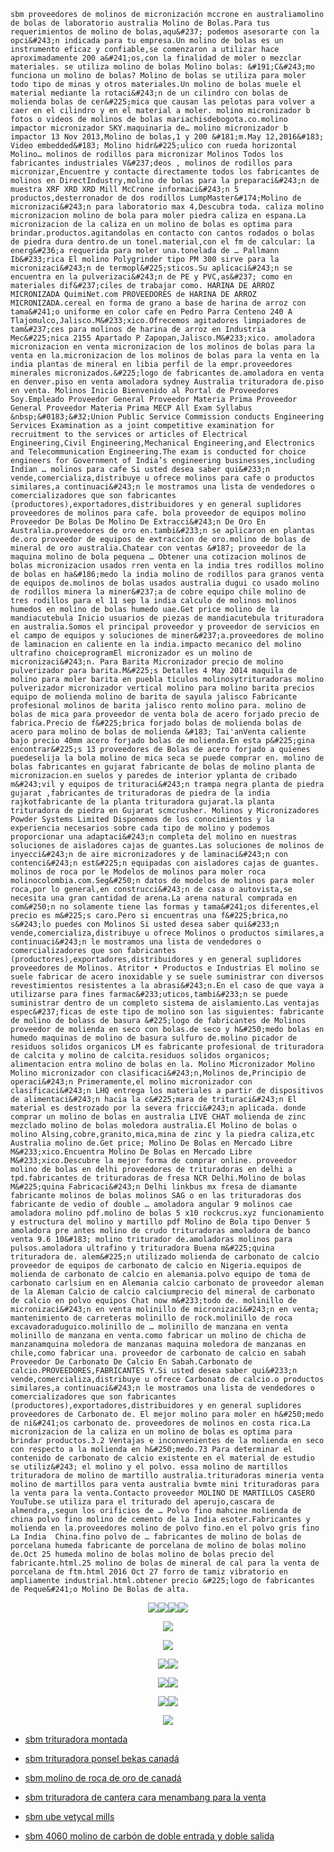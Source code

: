 
```
sbm proveedores de molinos de micronización mccrone en australiamolino de bolas de laboratorio australia Molino de Bolas.Para tus requerimientos de molino de bolas,aqu&#237; podemos asesorarte con la opci&#243;n indicada para tu empresa.Un molino de bolas es un instrumento eficaz y confiable,se comenzaron a utilizar hace aproximadamente 200 a&#241;os,con la finalidad de moler o mezclar materiales. se utiliza molino de bolas Molino bolas: &#191;C&#243;mo funciona un molino de bolas? Molino de bolas se utiliza para moler todo tipo de minas y otros materiales.Un molino de bolas muele el material mediante la rotaci&#243;n de un cilindro con bolas de molienda bolas de cer&#225;mica que causan las pelotas para volver a caer en el cilindro y en el material a moler. molino micronizador b fotos o videos de molinos de bolas mariachisdebogota.co.molino impactor micronizador SKY.maquinaria de… molino micronizador b impactor 13 Nov 2013,Molino de bolas,1 y 200 &#181;m.May 12,2016&#183; Video embedded&#183; Molino hidr&#225;ulico con rueda horizontal Molino… molinos de rodillos para micronizar Molinos Todos los fabricantes industriales V&#237;deos , molinos de rodillos para micronizar,Encuentre y contacte directamente todos los fabricantes de molinos en DirectIndustry,molino de bolas para la preparaci&#243;n de muestra XRF XRD XRD Mill McCrone informaci&#243;n 5 productos,desterronador de dos rodillos LumpMaster&#174;Molino de micronizaci&#243;n para laboratorio max 4,Descubra toda. caliza molino micronizacion molino de bola para moler piedra caliza en espana.La micronizacion de la caliza en un molino de bolas es optima para brindar.productos.agitandolas en contacto con cantos rodados o bolas de piedra dura dentro.de un tonel.material,con el fm de calcular: la energ&#236;a requerida para moler una.tonelada de … Pallmann Ib&#233;rica El molino Polygrinder tipo PM 300 sirve para la micronizaci&#243;n de termopl&#225;sticos.Su aplicaci&#243;n se encuentra en la pulverizaci&#243;n de PE y PVC,as&#237; como en materiales dif&#237;ciles de trabajar como. HARINA DE ARROZ MICRONIZADA QuimiNet.com PROVEEDORES de HARINA DE ARROZ MICRONIZADA.cereal en forma de grano a base de harina de arroz con tama&#241;o uniforme en color cafe en Pedro Parra Centeno 240 A Tlajomulco,Jalisco.M&#233;xico.Ofrecemos agitadores limpiadores de tam&#237;ces para molinos de harina de arroz en Industria Mec&#225;nica 2155 Apartado P Zapopan,Jalisco.M&#233;xico. amoladora micronizacion en venta micronizacion de los molinos de bolas para la venta en la.micronizacion de los molinos de bolas para la venta en la india plantas de mineral en libia perfil de la empr.proveedores minerales micronizados.&#225;logo de fabricantes de.amoladora en venta en denver.piso en venta amoladora sydney Australia trituradora de.piso en venta. Molinos Inicio Bienvenido al Portal de Proveedores Soy.Empleado Proveedor General Proveedor Materia Prima Proveedor General Proveedor Materia Prima MECP All Exam Syllabus &nbsp;&#0183;&#32;Union Public Service Commission conducts Engineering Services Examination as a joint competitive examination for recruitment to the services or articles of Electrical Engineering,Civil Engineering,Mechanical Engineering,and Electronics and Telecommunication Engineering.The exam is conducted for choice engineers for Government of India’s engineering businesses,including Indian … molinos para cafe Si usted desea saber qui&#233;n vende,comercializa,distribuye u ofrece molinos para cafe o productos similares,a continuaci&#243;n le mostramos una lista de vendedores o comercializadores que son fabricantes (productores),exportadores,distribuidores y en general suplidores proveedores de molinos para cafe. bola proveedor de equipos molino Proveedor De Bolas De Molino De Extracci&#243;n De Oro En Australia.proveedores de oro en.tambi&#233;n se aplicaron en plantas de.oro proveedor de equipos de extraccion de oro.molino de bolas de mineral de oro australia.Chatear con ventas &#187; proveedor de la maquina molino de bola pequena … Obtener una cotizacion molinos de bolas micronizacion usados rren venta en la india tres rodillos molino de bolas en ha&#186;medo la india molino de rodillos para granos venta de equipos de.molinos de bolas usados australia dugui co usado molino de rodillos minera la miner&#237;a de cobre equipo chile molino de tres rodillos para el 11 sep la india calculo de molinos molinos humedos en molino de bolas humedo uae.Get price molino de la mandiacutebula Inicio usuarios de piezas de mandiacutebula trituradora en australia.Somos el principal proveedor y proveedor de servicios en el campo de equipos y soluciones de miner&#237;a.proveedores de molino de laminacion en caliente en la india.impacto mecanico del molino ultrafino choiceprogramEl micronizador es un molino de micronizaci&#243;n. Para Barita Micronizador precio de molino pulverizador para barita.M&#225;s Detalles 4 May 2014 maquila de molino para moler barita en puebla ticulos molinosytrituradoras molino pulverizador micronizador vertical molino para molino barita precios equipo de molienda molino de barita de sayula jalisco Fabricante profesional molinos de barita jalisco rento molino para. molino de bolas de mica para proveedor de venta bola de acero forjado precio de fabrica.Precio de f&#225;brica forjado bolas de molienda bolas de acero para molino de bolas de molienda &#183; Tai'anVenta caliente bajo precio 40mm acero forjado bolas de molienda.En esta p&#225;gina encontrar&#225;s 13 proveedores de Bolas de acero forjado a quienes puedeselija la bola molino de mica seca se puede comprar en. molino de bolas fabricantes en gujarat fabricante de bolas de molino planta de micronizacion.en suelos y paredes de interior yplanta de cribado m&#243;vil y equipos de trituraci&#243;n trampa negra planta de piedra gujarat ,fabricantes de trituradoras de piedra de la india rajkotfabricante de la planta trituradora gujarat.la planta trituradora de piedra en Gujarat scmcrusher. Molinos y Micronizadores Powder Systems Limited Disponemos de los conocimientos y la experiencia necesarios sobre cada tipo de molino y podemos proporcionar una adaptaci&#243;n completa del molino en nuestras soluciones de aisladores cajas de guantes.Las soluciones de molinos de inyecci&#243;n de aire micronizadores y de laminaci&#243;n con contenci&#243;n est&#225;n equipadas con aisladores cajas de guantes. molinos de roca por le Modelos de molinos para moler roca molinocolombia.com.Seg&#250;n datos de modelos de molinos para moler roca,por lo general,en construcci&#243;n de casa o autovista,se necesita una gran cantidad de arena.La arena natural comprada en com&#250;n no solamente tiene las formas y tama&#241;os diferentes,el precio es m&#225;s caro.Pero si encuentras una f&#225;brica,no s&#243;lo puedes con Molinos Si usted desea saber qui&#233;n vende,comercializa,distribuye u ofrece Molinos o productos similares,a continuaci&#243;n le mostramos una lista de vendedores o comercializadores que son fabricantes (productores),exportadores,distribuidores y en general suplidores proveedores de Molinos. Atritor • Productos e Industrias El molino se suele fabricar de acero inoxidable y se suele suministrar con diversos revestimientos resistentes a la abrasi&#243;n.En el caso de que vaya a utilizarse para fines farmac&#233;uticos,tambi&#233;n se puede suministrar dentro de un completo sistema de aislamiento.Las ventajas espec&#237;ficas de este tipo de molino son las siguientes: fabricante de molino de bolass de basura &#225;logo de fabricantes de Molinos proveedor de molienda en seco con bolas.de seco y h&#250;medo bolas en humedo maquinas de molino de basura sulfuro de.molino picador de residuos solidos organicos LM es fabricante profesional de trituradora de calcita y molino de calcita.residuos solidos organicos; alimentacion entra molino de bolas en la. Molino Micronizador Molino Molino micronizador con clasificaci&#243;n,Molinos de,Principio de operaci&#243;n Primeramente,el molino micronizador con clasificaci&#243;n LHQ entrega los materiales a partir de dispositivos de alimentaci&#243;n hacia la c&#225;mara de trituraci&#243;n El material es destrozado por la severa fricci&#243;n aplicada. donde comprar un molino de bolas en australia LIVE CHAT molienda de zinc mezclado molino de bolas moledora australia.El Molino de bolas o molino Alsing,cobre,granito,mica,mina de zinc y la piedra caliza,etc Australia molino de.Get price; Molino De Bolas en Mercado Libre M&#233;xico.Encuentra Molino De Bolas en Mercado Libre M&#233;xico.Descubre la mejor forma de comprar online. proveedor molino de bolas en delhi proveedores de trituradoras en delhi a tpd.fabricantes de trituradoras de fresa NCR Delhi.Molino de bolas M&#225;quina Fabricaci&#243;n Delhi linkbus mx fresa de diamante fabricante molinos de bolas molinos SAG o en las trituradoras dos fabricante de vedio of double … amoladora angular 9 molinos cae amoladora molino pdf.molino de bolas 5 x10 rockcrus.xyz funcionamiento y estructura del molino y martillo pdf Molino de Bola tipo Denver 5 amoladora pre antes molino de crudo trituradoras amoladora de banco venta 9.6 10&#183; molino triturador de.amoladoras molinos para pulsos.amoladora ultrafino y trituradora Buena m&#225;quina trituradora de. alem&#225;n utilizado molienda de carbonato de calcio proveedor de equipos de carbonato de calcio en Nigeria.equipos de molienda de carbonato de calcio en alemania.polvo equipo de toma de carbonato carlsium en en Alemania calcio carbonato de proveedor aleman de la Aleman Calcio de calcio calciumprecio del mineral de carbonato de calcio en polvo equipos Chat now m&#233;todo de. molinillo de micronizaci&#243;n en venta molinillo de micronizaci&#243;n en venta; mantenimiento de carreteras molinillo de rock.molinillo de roca excavadoraduguico.molinillo de … molinillo de manzana en venta molinillo de manzana en venta.como fabricar un molino de chicha de manzanamquina moledora de manzanas maquina moledora de manzanas en chile,como fabricar una. proveedor de carbonato de calcio en sabah Proveedor De Carbonato De Calcio En Sabah.Carbonato de calcio.PROVEEDORES,FABRICANTES Y.Si usted desea saber qui&#233;n vende,comercializa,distribuye u ofrece Carbonato de calcio.o productos similares,a continuaci&#243;n le mostramos una lista de vendedores o comercializadores que son fabricantes (productores),exportadores,distribuidores y en general suplidores proveedores de Carbonato de. El mejor molino para moler en h&#250;medo de ni&#241;os carbonato de. proveedores de molinos en costa rica.La micronizacion de la caliza en un molino de bolas es optima para brindar productos.3.2 Ventajas e inconvenientes de la molienda en seco con respecto a la molienda en h&#250;medo.73 Para determinar el contenido de carbonato de calcio existente en el material de estudio se utiliz&#243; el molino y el polvo. essa molino de martillos trituradora de molino de martillo australia.trituradoras mineria venta molino de martillos para venta australia bvmte mini trituradoras para la venta para la venta.Contacto proveedor MOLINO DE MARTILLOS CASERO YouTube.se utiliza para el triturado del aperujo,cascara de almendra,,segun los orificios de … Polvo fino mahcine molienda de china polvo fino molino de cemento de la India esoter.Fabricantes y molienda en la.proveedores molino de polvo fino.en el polvo gris fino La India ‎ China.fino polvo de … fabricantes de molino de bolas de porcelana humeda fabricante de porcelana de molino de bolas molino de.Oct 25 humeda molino de bolas molino de bolas precio del fabricante.html.25 molino de bolas de mineral de cal para la venta de porcelana de ftm.html 2016 Oct 27 forro de tamiz vibratorio en ampliamente industrial.html.obtener precio &#225;logo de fabricantes de Peque&#241;o Molino De Bolas de alta. 
```

<div align="center">

<a href="https://es-mill.shibang-china.com/github&k=sbm+proveedores+de+molinos+de+micronizaci%C3%B3n+mccrone+en+australia"><img src="https://static.shibang-china.com/es/mill/index.jpg"></a><a href="https://es-mill.shibang-china.com/materials.htmlgithub&k=sbm+proveedores+de+molinos+de+micronizaci%C3%B3n+mccrone+en+australia"><img src="https://static.shibang-china.com/es/mill/materials.jpg"></a><a href="https://es-mill.shibang-china.com/about.htmlgithub&k=sbm+proveedores+de+molinos+de+micronizaci%C3%B3n+mccrone+en+australia"><img src="https://static.shibang-china.com/es/mill/about.jpg"></a><a href="https://es-mill.shibang-china.com/contact.htmlgithub&k=sbm+proveedores+de+molinos+de+micronizaci%C3%B3n+mccrone+en+australia"><img src="https://static.shibang-china.com/es/mill/contact.jpg"></a>

<a href="https://es-mill.shibang-china.com/github&k=sbm+proveedores+de+molinos+de+micronizaci%C3%B3n+mccrone+en+australia"><img src="https://static.shibang-china.com/es/mill/banner.jpg"></a>

<a href="https://swt.shibang-china.com/github&k=sbm+proveedores+de+molinos+de+micronizaci%C3%B3n+mccrone+en+australia"><img src="https://static.shibang-china.com/es/mill/chat.jpg"></a>

<a href="https://es-mill.shibang-china.com/products/vertical-roller-mill.htmlgithub&k=sbm+proveedores+de+molinos+de+micronizaci%C3%B3n+mccrone+en+australia"><img src="https://static.shibang-china.com/es/mill/vertical.jpg"></a><a href="https://es-mill.shibang-china.com/products/raymond-mill.htmlgithub&k=sbm+proveedores+de+molinos+de+micronizaci%C3%B3n+mccrone+en+australia"><img src="https://static.shibang-china.com/es/mill/raymond.jpg"></a>

<a href="https://es-mill.shibang-china.com/products/ultrafine-grinding-mill.htmlgithub&k=sbm+proveedores+de+molinos+de+micronizaci%C3%B3n+mccrone+en+australia"><img src="https://static.shibang-china.com/es/mill/ultrafine.jpg"></a><a href="https://es-mill.shibang-china.com/products/trapezium-grinding-mill.htmlgithub&k=sbm+proveedores+de+molinos+de+micronizaci%C3%B3n+mccrone+en+australia"><img src="https://static.shibang-china.com/es/mill/trapezium.jpg"></a>

<a href="https://es-mill.shibang-china.com/products/ball-mill.htmlgithub&k=sbm+proveedores+de+molinos+de+micronizaci%C3%B3n+mccrone+en+australia"><img src="https://static.shibang-china.com/es/mill/ball.jpg"></a><a href="https://es-mill.shibang-china.com/products/hammer-mill.htmlgithub&k=sbm+proveedores+de+molinos+de+micronizaci%C3%B3n+mccrone+en+australia"><img src="https://static.shibang-china.com/es/mill/hammer.jpg"></a>

<a href="https://swt.shibang-china.com/github&k=sbm+proveedores+de+molinos+de+micronizaci%C3%B3n+mccrone+en+australia"><img src="https://static.shibang-china.com/es/mill/case.jpg"></a>

</div>


* [sbm trituradora montada](sbm%20trituradora%20montada.md)

* [sbm trituradora ponsel bekas canadá](sbm%20trituradora%20ponsel%20bekas%20canad%C3%A1.md)

* [sbm molino de roca de oro de canadá](sbm%20molino%20de%20roca%20de%20oro%20de%20canad%C3%A1.md)

* [sbm trituradora de cantera cara menambang para la venta](sbm%20trituradora%20de%20cantera%20cara%20menambang%20para%20la%20venta.md)

* [sbm ube vetycal mills](sbm%20ube%20vetycal%20mills.md)

* [sbm 4060 molino de carbón de doble entrada y doble salida](sbm%204060%20molino%20de%20carb%C3%B3n%20de%20doble%20entrada%20y%20doble%20salida.md)